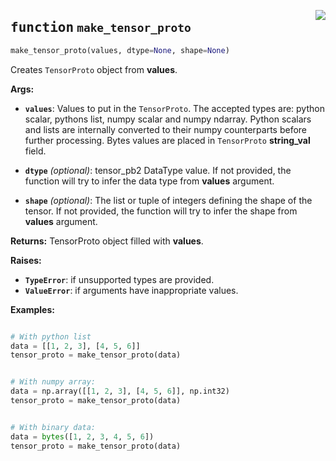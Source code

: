 <a href="../../../../client/python/lib/ovmsclient/tfs_compat/grpc/tensors.py#L84"><img align="right" style="float:right;" src="https://img.shields.io/badge/-source-cccccc?style=flat-square"></a>

## <kbd>function</kbd> `make_tensor_proto`

```python
make_tensor_proto(values, dtype=None, shape=None)
```

Creates `TensorProto` object from **values**. 


**Args:**
 
 - <b>`values`</b>:  Values to put in the `TensorProto`. 
 The accepted types are: python scalar, pythons list, numpy scalar and numpy ndarray. Python scalars and lists are internally converted to their numpy counterparts before further processing. Bytes values are placed in `TensorProto` <b>string_val</b> field.  


 - <b>`dtype`</b> <i>(optional)</i>:  tensor_pb2 DataType value.   If not provided, the function will try to infer the data type from **values** argument. 


 - <b>`shape`</b> <i>(optional)</i>:  The list or tuple of integers defining the shape of the tensor. If not provided, the function will try to infer the shape from **values** argument. 


**Returns:**
 TensorProto object filled with **values**. 


**Raises:**
 
 - <b>`TypeError`</b>:   if unsupported types are provided. 
 - <b>`ValueError`</b>:  if arguments have inappropriate values. 


**Examples:**

```python

# With python list
data = [[1, 2, 3], [4, 5, 6]]
tensor_proto = make_tensor_proto(data)


# With numpy array:
data = np.array([[1, 2, 3], [4, 5, 6]], np.int32)
tensor_proto = make_tensor_proto(data)


# With binary data:
data = bytes([1, 2, 3, 4, 5, 6])
tensor_proto = make_tensor_proto(data)

```
